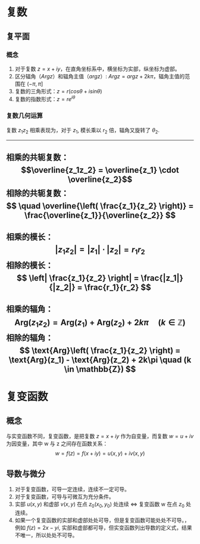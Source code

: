 # 复数
## 复平面
### 概念
1. 对于复数 $z = x+iy$，在直角坐标系中，横坐标为实部，纵坐标为虚部。
2. 区分辐角（$Argz$）和辐角主值（$argz$）: $Argz=argz+2k\pi$，辐角主值的范围在 $(-\pi,\pi]$
3. 复数的三角形式：$z=r(cos\theta+isin\theta)$
4. 复数的指数形式：$z=re^{i\theta}$
### 复数几何运算
复数 $z_1z_2$ 相乘表现为，对于 $z_1$, 模长乘以 $r_2$ 倍，辐角又旋转了 $\theta_2$.

---
相乘的共轭复数：
$$\overline{z_1z_2} = \overline{z_1} \cdot \overline{z_2}$$
相除的共轭复数：
$$
\quad \overline{\left( \frac{z_1}{z_2} \right)} = \frac{\overline{z_1}}{\overline{z_2}}
$$
---
​​相乘的模长：
$$
|z_1z_2| = |z_1| \cdot |z_2| = r_1r_2
$$
相除的模长：
$$
\left| \frac{z_1}{z_2} \right| = \frac{|z_1|}{|z_2|} = \frac{r_1}{r_2}
$$
---
相乘的辐角：
$$
\text{Arg}(z_1z_2) = \text{Arg}(z_1) + \text{Arg}(z_2) + 2k\pi \quad (k \in \mathbb{Z})
$$
相除的辐角：
$$
\text{Arg}\left( \frac{z_1}{z_2} \right) = \text{Arg}(z_1) - \text{Arg}(z_2) + 2k\pi \quad (k \in \mathbb{Z})
$$
---


# 复变函数
## 概念
与实变函数不同，复变函数，是把复数 $z=x+iy$ 作为自变量，而复数 $w=u+iv$ 为因变量，其中 w 与 z 之间存在函数关系：
$$
w=f(z)=f(x+iy)=u(x,y)+iv(x,y)
$$

## 导数与微分
1. 对于复变函数，可导一定连续，连续不一定可导。
2. 对于复变函数，可导与可微互为充分条件。
3. 实部 $u(x,y)$ 和虚部 $v(x,y)$ 在点 $z_0 (x_0, y_0)$ 处连续 $\iff$ 复变函数 w 在点 $z_0$ 处连续。
4. 如果一个复变函数的实部和虚部处处可导，但是复变函数可能处处不可导。，例如 $f(z)=2x-yi$, 实部和虚部都可导，但实变函数列出导数的定义式，结果不唯一，所以处处不可导。

